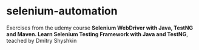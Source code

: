 # selenium-automation
Exercises from the udemy course **Selenium WebDriver with Java, TestNG and Maven. Learn Selenium Testing Framework with Java and TestNG**, teached by Dmitry Shyshkin
